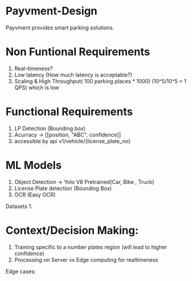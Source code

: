 # Payvment-Design
Payvment provides smart parking solutions.


# Non Funtional Requirements 

1. Real-timeness?
2. Low latency (How much latency is acceptable?)
3. Scaling & High Throughput( 100 parking places * 1000)
(10^5/10^5 = 1 QPS) which is low

# Functional Requirements

1. LP Detection (Bounding box)
2. Acurracy -> [[position, "ABC", confidence]]
3. accessible by api v1/vehicle/{license_plate_no}


# ML Models
1. Object Detection -> Yolo V8 Pretrained(Car, Bike , Truck)
2. License Plate detection (Bounding Box)
3. OCR (Easy OCR)

Datasets 
1. 


# Context/Decision Making: 
1. Training specific to a number plates region (will lead to higher confidence)
2. Processing on Server vs Edge computing for realtimeness

Edge cases: 
